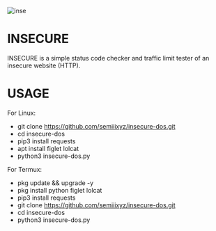 ![inse](https://github.com/semiiixyz/insecure-dos/assets/125569648/5f436706-4afd-40b6-b4d7-3cf25740645b)

# INSECURE
INSECURE is a simple status code checker and traffic limit tester of an insecure website (HTTP).

# USAGE
For Linux:
* git clone https://github.com/semiiixyz/insecure-dos.git
* cd insecure-dos
* pip3 install requests
* apt install figlet lolcat
* python3 insecure-dos.py

For Termux:
* pkg update && upgrade -y
* pkg install python figlet lolcat
* pip3 install requests
* git clone https://github.com/semiiixyz/insecure-dos.git
* cd insecure-dos
* python3 insecure-dos.py
